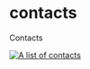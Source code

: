 # contacts
Contacts
<p>
  <a href="https://github.com/paulgain/contacts"><img alt="A list of contacts" src="https://github.com/paulgain/contacts/workflows/.github/workflows/contacts.yml/badge.svg"></a>
</p>
